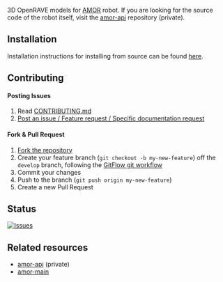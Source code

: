3D OpenRAVE models for [AMOR](http://www.amorrobot.com/) robot. If you are looking for the source code of the robot itself, visit the [amor-api](https://github.com/roboticslab-uc3m/amor-api) repository (private).

## Installation

Installation instructions for installing from source can be found [here](doc/amor-openrave-models-install.md).

## Contributing

#### Posting Issues

1. Read [CONTRIBUTING.md](CONTRIBUTING.md)
2. [Post an issue / Feature request / Specific documentation request](https://github.com/roboticslab-uc3m/amor-openrave-models/issues)

#### Fork & Pull Request

1. [Fork the repository](https://github.com/roboticslab-uc3m/amor-openrave-models/fork)
2. Create your feature branch (`git checkout -b my-new-feature`) off the `develop` branch, following the [GitFlow git workflow](https://www.atlassian.com/git/tutorials/comparing-workflows/gitflow-workflow)
3. Commit your changes
4. Push to the branch (`git push origin my-new-feature`)
5. Create a new Pull Request

## Status

[![Issues](https://img.shields.io/github/issues/roboticslab-uc3m/amor-openrave-models.svg?label=Issues)](https://github.com/roboticslab-uc3m/amor-openrave-models/issues)

## Related resources

- [amor-api](https://github.com/roboticslab-uc3m/amor-api) (private)
- [amor-main](https://github.com/roboticslab-uc3m/amor-main)
